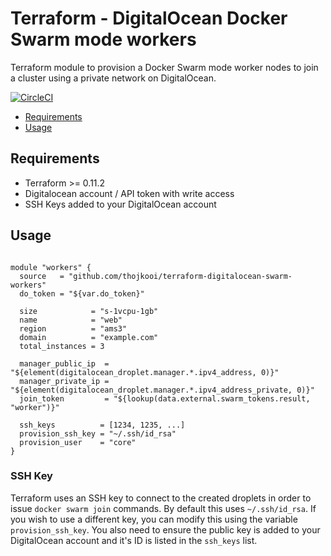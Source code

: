 # Terraform - DigitalOcean Docker Swarm mode workers

Terraform module to provision a Docker Swarm mode worker nodes to join a cluster using a private network on DigitalOcean.

[![CircleCI](https://circleci.com/gh/thojkooi/terraform-digitalocean-swarm-workers.svg?style=svg)](https://circleci.com/gh/thojkooi/terraform-digitalocean-swarm-workers)

- [Requirements](#requirements)
- [Usage](#usage)

## Requirements

- Terraform >= 0.11.2
- Digitalocean account / API token with write access
- SSH Keys added to your DigitalOcean account

## Usage

```hcl

module "workers" {
  source   = "github.com/thojkooi/terraform-digitalocean-swarm-workers"
  do_token = "${var.do_token}"

  size            = "s-1vcpu-1gb"
  name            = "web"
  region          = "ams3"
  domain          = "example.com"
  total_instances = 3

  manager_public_ip  = "${element(digitalocean_droplet.manager.*.ipv4_address, 0)}"
  manager_private_ip = "${element(digitalocean_droplet.manager.*.ipv4_address_private, 0)}"
  join_token         = "${lookup(data.external.swarm_tokens.result, "worker")}"

  ssh_keys          = [1234, 1235, ...]
  provision_ssh_key = "~/.ssh/id_rsa"
  provision_user    = "core"
}

```

### SSH Key

Terraform uses an SSH key to connect to the created droplets in order to issue `docker swarm join` commands. By default this uses `~/.ssh/id_rsa`. If you wish to use a different key, you can modify this using the variable `provision_ssh_key`. You also need to ensure the public key is added to your DigitalOcean account and it's ID is listed in the `ssh_keys` list.
